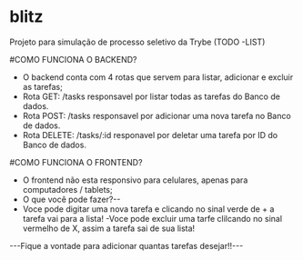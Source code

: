 # blitz
Projeto para simulação de processo seletivo da Trybe (TODO -LIST)


#COMO FUNCIONA O BACKEND? 
- O backend conta com 4 rotas que servem para listar, adicionar e excluir as tarefas;
- Rota GET: /tasks responsavel por listar todas as tarefas do Banco de dados.
- Rota POST: /tasks responsavel por adicionar uma nova tarefa no Banco de dados.
- Rota DELETE: /tasks/:id responavel por deletar uma tarefa por ID do Banco de dados.

#COMO FUNCIONA O FRONTEND?
- O frontend não esta responsivo para celulares, apenas para computadores / tablets;
- O que você pode fazer?--
- Voce pode digitar uma nova tarefa e clicando no sinal verde de + a tarefa vai para a lista!
-Voce pode excluir uma tarfe clilcando no sinal vermelho de X, assim a tarefa sai de sua lista!

---Fique a vontade para adicionar quantas tarefas desejar!!---
